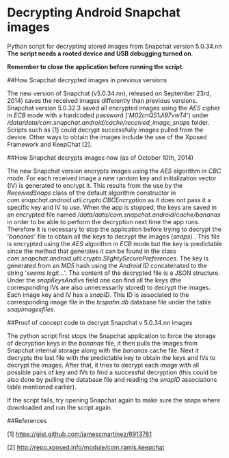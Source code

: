 # Decrypting Android Snapchat images

Python script for decrypting stored images from Snapchat version 5.0.34.nn
 **The script needs a rooted device and USB debugging turned on**.

**Remember to close the application before running the script**.

##How Snapchat decrypted images in previous versions

The new version of Snapchat (v5.0.34.nn), released on September 23rd, 2014) saves the received images differently than previous versions.
 Snapchat version 5.0.32.3 saved all encrypted images using the _AES_ cipher in _ECB_ mode with a hardcoded password ('_M02cnQ51Ji97vwT4_') under _/data/data/com.snapchat.android/cache/received\_image\_snaps_ folder. Scripts such as [1] could decrypt successfully images pulled from the device. Other ways to obtain the images include the use of the Xposed Framework and KeepChat [2].

##How Snapchat decrypts images now (as of October 10th, 2014)

The new Snapchat version encrypts images using the _AES_ algorithm in _CBC_ mode. For each received image a new random key and initialization vector (IV) is generated to encrypt it.  This results from the use by the  _ReceivedSnaps_ class  of the default algorithm constructor in _com.snapchat.android.util.crypto.CBCEncryption_  as it does not pass it a specific key and IV to use. When the app is stopped, the keys are saved in an encrypted file named _/data/data/com.snapchat.android/cache/bananas_ in order to be able to perform the decryption next time the app runs. Therefore it is necessary to stop the application before trying to decrypt the '_bananas_' file  to obtain all the keys to decrypt the images (_snaps_) . This file is encrypted using the _AES_ algorithm in _ECB_ mode but the key is predictable since the method that generates it can be found in the class _com.snapchat.android.util.crypto.SlightySecurePreferences_. The key is generated from an _MD5_ hash using the _Android ID_ concatenated to the string '_seems legit..._'.
The content of the decrypted file is a JSON structure. Under the _snapKeysAndIvs_  field one can find all the keys (the corresponding IVs are also unnecessarily stored) to decrypt the images. Each image key and IV has a _snapID_. This ID is associated to the corresponding image file in the _tcspahn.db_ database file under the table _snapimagesfiles_.

##Proof of concept code to decrypt Snapchat v 5.0.34.nn images

The python script first  stops the Snapchat application to force the storage of decryption keys in the _bananas_ file, it then pulls the images from Snapchat internal storage along with the _bananas_ cache file.  Next  it decrypts the last file with the predictable key to obtain the keys and IVs to decrypt the images. After that, it tries to decrypt each image with all possible pairs of key and IVs to find a successful decryption (this could be also done by pulling the database file and reading the _snapID_ associations table mentioned earlier).

If the script fails, try opening Snapchat again to make sure the snaps where downloaded and run the script again.

##References

[1] https://gist.github.com/jamescmartinez/6913761

[2] http://repo.xposed.info/module/com.ramis.keepchat



